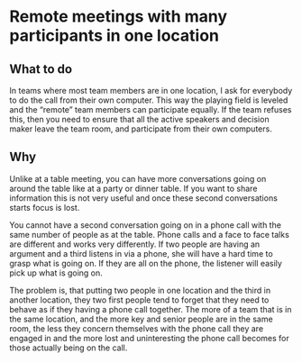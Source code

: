 <h1>Remote meetings with many participants in one location</h1>

<h2>What to do</h2>
In teams where most team members are in one location, I ask for everybody to do the call from their own computer. This way the playing field is leveled and the “remote” team members can participate equally. If the team refuses this, then you need to ensure that all the active speakers and decision maker leave the team room, and participate from their own computers. 

<h2>Why</h2>
Unlike at a table meeting, you can have more conversations going on around the table like at a party or dinner table. If you want to share information this is not very useful and once these second conversations starts focus is lost. 

You cannot have a second conversation going on in a phone call with the same number of people as at the table. Phone calls and a face to face talks are different and works very differently. If two people are having an argument and a third listens in via a phone, she will have a hard time to grasp what is going on. If they are all on the phone, the listener will easily pick up what is going on. 

The problem is, that putting two people in one location and the third in another location, they two first people tend to forget that they need to behave as if they having a phone call together. The more of a team that is in the same location, and the more key and senior people are in the same room, the less they concern themselves with the phone call they are engaged in and the more lost and uninteresting the phone call becomes for those actually being on the call.
